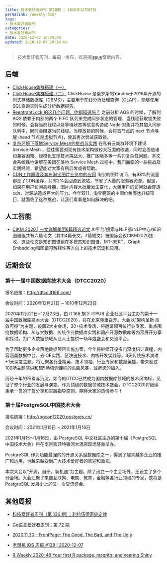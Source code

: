 ```yaml
---
title: 技术爱好者周刊 第10期 | 2020年12月07日
permalink: /weekly-010/
tags:
- 技术爱好者周刊
categories:
- 技术爱好者周刊
date: 2020-12-07 10:24:00
updated: 2020-12-07 10:24:00
---
```


> 技术爱好者周刊，每周一发布，欢迎提[issue](https://github.com/wangyonghong/yonghong-me/issues)贡献内容。


## 后端
- [ClickHouse集群搭建（一）](https://niocoder.com/2020/11/28/ClickHouse%E9%9B%86%E7%BE%A4%E6%90%AD%E5%BB%BA1/)
- [ClickHouse集群搭建（二）](https://niocoder.com/2020/11/29/ClickHouse%E9%9B%86%E7%BE%A4%E6%90%AD%E5%BB%BA2/)
ClickHouse 是俄罗斯的Yandex于2016年开源的列式存储数据库（DBMS），主要用于在线分析处理查询（OLAP），能够使用SQL查询实时生成分析数据报告。
- [ReentrantLock 的这几个问题，你都知道吗？](http://generalthink.github.io/2020/11/23/about-ReentrantLock-problems/)
之前分析 AQS 的时候，了解到 AQS 依赖于内部的两个 FIFO 队列来完成同步状态的管理，当线程获取锁失败的时候，会将当前线程以及等待状态等信息构造成 Node 对象并将其加入同步队列中，同时会阻塞当前线程。当释放锁的时候，会将首节点的 next 节点唤醒 (head 节点是虚拟节点)，使其再次尝试获取锁。
- [复杂环境下落地Service Mesh的挑战与实践](https://tech.meituan.com/2020/12/03/service-mesh-in-meituan.html)
在私有云集群环境下建设 Service Mesh ，往往需要对现有技术架构做较大范围的改造，同时会面临诸如兼容困难、规模化支撑技术挑战大、推广困境多等一系列复杂性问题。本文会系统性地讲解在美团在落地 Service Mesh 过程中，我们面临的一些挑战及实践经验，希望能对大家有所启发或者帮助。
- [CDN工作原理及其在淘宝图片业务中的应用](https://juejin.cn/post/6901479190244098062)
淘宝的图片访问，有98%的流量都走了CDN缓存，只有2%会回源到源站，节省了大量的服务器资源。但是，如果在用户访问高峰期，图片内容大批量发生变化，大量用户的访问就会穿透cdn，对源站造成巨大的压力。今年双11，淘宝鹿班的主图价格表达升级项目，就面临了这种挑战，让我们看看是如何解决的吧。
<!-- more -->

## 人工智能
- [CIKM 2020 | 一文详解美团6篇精选论文](https://tech.meituan.com/2020/12/03/cikm-2020-nlp.html)
AI平台/搜索与NLP部/NLP中心/知识图谱组共有六篇论文（其中4篇长文，2篇短文）被国际会议CIKM2020接收，这些论文是知识图谱组在多模态知识图谱、MT-BERT、Graph Embedding和图谱可解释性等方向上的技术沉淀和应用。


## 近期会议

### 第十一届中国数据库技术大会（DTCC2020）

报名链接：http://dtcc.it168.com/

会议时间：2020年12月21日 ~ 1010年12月23日

2020年12月21日~12月23日，由 IT168 旗下 ITPUB 企业社区平台主办的第十一届中国数据库技术大会（DTCC2020），将在北京隆重召开。大会以“架构革新 高效可控”为主题，设置2大主会场，20+技术专场，将邀请超百位行业专家，重点围绕数据架构、AI与大数据、传统企业数据库实践和国产开源数据库等内容展开分享和探讨，为广大数据领域从业人士提供一场年度盛会和交流平台。

为了帮助更多企业落地数据项目实施方案，今年将继续开设多门深度培训课程，内容涵盖数据中台、去IOE实践、区块链技术、内核开发实践等。3天传统技术演讲+1天深度主题，将汇聚各行业精英、技术领袖、行业专家和数据英雄，带来超过100场主题演讲和超5场培训课程的头脑风暴，诚邀您的加入。

历经十年的积累与沉淀，如今的DTCC已然成为国内数据库领域的技术风向标，见证了整个行业的发展与演变。作为顶级的数据领域技术盛会，DTCC2020将继续秉承一贯的干货分享和实践指导原则，期待大家的热情参与！

### 第十届PostgreSQL中国技术大会

报名链接：http://pgconf2020.postgres.cn/

会议时间：2021年1月15日 ~ 2021年1月16日

2021年1月15～1月16日，由 PostgreSQL 中文社区主办的第十届《PostgreSQL 中国技术大会》将在南京索菲特银河大酒店现场隆重举办。

PostgreSQL 作为功能最强的的开源关系型数据库之一，得到了越来越多企业的推广和运用，也越来越受到广大技术爱好者的欢迎和重视。

本次大会以“开源，自研，新机遇”为主题。除了设立一个主会场外，还设立了多个分会场。大会汇聚了来自互联网、电商、教育，金融等各行业领域的专家，这将是 PostgreSQL 发展史上的又一次交流盛会。

## 其他周报

- [科技爱好者周刊（第 136 期）：利特伍德奇迹定律](https://github.com/ruanyf/weekly/blob/master/docs/issue-136.md)

- [Go语言爱好者周刊：第 72 期](https://github.com/polaris1119/golangweekly/blob/master/docs/issue-072.md)

- [2020.11.30 - FrontPage: The Good, The Bad, and The Ugly](https://github.com/zenany/weekly/blob/master/software/2020/1130.md)

- [老司机 iOS 周报 #138 | 2020-12-07](https://github.com/SwiftOldDriver/iOS-Weekly/blob/master/Reports/2020/%23137-2020.12.07.md)

- [R Weekly 2020-48 Your first R package, magrittr, engineering Shiny](https://rweekly.org/2020-48.html)

